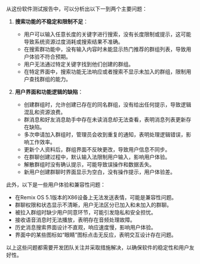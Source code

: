从这份软件测试报告中，可以分析出以下一到两个主要问题：

1. **搜索功能的不稳定和限制不足**：
   - 用户可以输入任意长度的关键字进行搜索，没有长度限制或提示，这可能导致系统资源过度消耗或搜索结果不准确。
   - 在搜索群功能中，没有输入内容时未能显示热门推荐的群组列表，导致用户体验不符合预期。
   - 用户无法通过特定关键字找到他们创建的群组。
   - 在特定界面中，搜索功能无法响应或者搜索不显示未加入的群组，限制用户查找群组的能力。

2. **用户界面和功能逻辑的缺陷**：
   - 创建群组时，允许创建已存在的同名群组，没有给出任何提示，导致逻辑混乱和资源浪费。
   - 群消息和好友消息助手中存在未读消息却无法查看，表明消息列表更新存在缺陷。
   - 多次申请加入群组时，管理员会收到重复的通知，表明处理逻辑错误，影响工作效率。
   - 更新个人资料后，群组界面不反映更改，导致用户信息不同步。
   - 在群聊创建过程中，默认输入法限制用户输入，影响用户体验。
   - 解散群组时没有确认提示，可能导致误操作和数据丢失。
   - 新用户创建群聊时界面显示为空白，没有操作提示，用户体验差。

此外，以下是一些用户体验和兼容性问题：
- 在Remix OS 5.1版本的X86设备上无法发送表情，可能是兼容性问题。
- 群聊权限和状态显示不清晰，用户无法区分已加入和未加入的群聊。
- 被拉入群组时缺少用户同意环节，可能引发隐私和安全担忧。
- 接收语音消息时无法播放，表明存在音频处理故障。
- 历史消息搜索界面设计不直观，响应速度慢，影响用户体验。
- 界面中的某些图标如“眼睛”图标点击无反应，表明交互设计存在问题。

以上这些问题都需要开发团队关注并采取措施解决，以确保软件的稳定性和用户友好性。